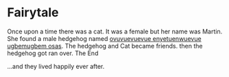 # Fairytale

Once upon a time there was a cat. It was a female but her name was Martin.
She found a male hedgehog named [ovuvuevuevue enyetuenwuevue ugbemugbem osas](https://www.youtube.com/watch?v=sfXFfNaMlu8).
The hedgehog and Cat became friends. then the hedgehog got ran over. 
The End


...and they lived happily ever after. <!--but what if they didnt?-->
